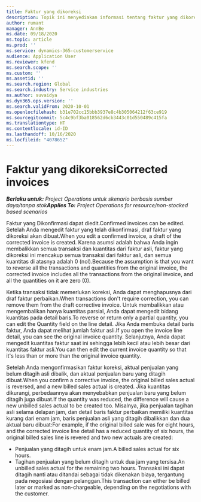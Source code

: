 ```yaml
---
title: Faktur yang dikoreksi
description: Topik ini menyediakan informasi tentang faktur yang dikoreksi.
author: rumant
manager: AnnBe
ms.date: 09/18/2020
ms.topic: article
ms.prod: ''
ms.service: dynamics-365-customerservice
audience: Application User
ms.reviewer: kfend
ms.search.scope: ''
ms.custom: ''
ms.assetid: ''
ms.search.region: Global
ms.search.industry: Service industries
ms.author: suvaidya
ms.dyn365.ops.version: ''
ms.search.validFrom: 2020-10-01
ms.openlocfilehash: b31e702cc15bbb3937e8c4b305064212f63ce919
ms.sourcegitcommit: 5c4c9bf3ba018562d6cb3443c01d550489c415fa
ms.translationtype: HT
ms.contentlocale: id-ID
ms.lasthandoff: 10/16/2020
ms.locfileid: "4078652"
---
```

# <a name="corrected-invoices"></a><span data-ttu-id="e6f32-103">Faktur yang dikoreksi</span><span class="sxs-lookup"><span data-stu-id="e6f32-103">Corrected invoices</span></span>

<span data-ttu-id="e6f32-104">_**Berlaku untuk:** Project Operations untuk skenario berbasis sumber daya/tanpa stok_</span><span class="sxs-lookup"><span data-stu-id="e6f32-104">_**Applies To:** Project Operations for resource/non-stocked based scenarios_</span></span>

<span data-ttu-id="e6f32-105">Faktur yang Dikonfirmasi dapat diedit.</span><span class="sxs-lookup"><span data-stu-id="e6f32-105">Confirmed invoices can be edited.</span></span> <span data-ttu-id="e6f32-106">Setelah Anda mengedit faktur yang telah dikonfirmasi, draf faktur yang dikoreksi akan dibuat.</span><span class="sxs-lookup"><span data-stu-id="e6f32-106">When you edit a confirmed invoice, a draft of the corrected invoice is created.</span></span> <span data-ttu-id="e6f32-107">Karena asumsi adalah bahwa Anda ingin membalikkan semua transaksi dan kuantitas dari faktur asli, faktur yang dikoreksi ini mencakup semua transaksi dari faktur asli, dan semua kuantitas di atasnya adalah 0 (nol).</span><span class="sxs-lookup"><span data-stu-id="e6f32-107">Because the assumption is that you want to reverse all the transactions and quantities from the original invoice, the corrected invoice includes all the transactions from the original invoice, and all the quantities on it are zero (0).</span></span>

<span data-ttu-id="e6f32-108">Ketika transaksi tidak memerlukan koreksi, Anda dapat menghapusnya dari draf faktur perbaikan.</span><span class="sxs-lookup"><span data-stu-id="e6f32-108">When transactions don't require correction, you can remove them from the draft corrective invoice.</span></span> <span data-ttu-id="e6f32-109">Untuk membalikkan atau mengembalikan hanya kuantitas parsial, Anda dapat mengedit bidang kuantitas pada detail baris.</span><span class="sxs-lookup"><span data-stu-id="e6f32-109">To reverse or return only a partial quantity, you can edit the Quantity field on the line detail.</span></span> <span data-ttu-id="e6f32-110">Jika Anda membuka detail baris faktur, Anda dapat melihat jumlah faktur asli.</span><span class="sxs-lookup"><span data-stu-id="e6f32-110">If you open the invoice line detail, you can see the original invoice quantity.</span></span> <span data-ttu-id="e6f32-111">Selanjutnya, Anda dapat mengedit kuantitas faktur saat ini sehingga lebih kecil atau lebih besar dari kuantitas faktur asli.</span><span class="sxs-lookup"><span data-stu-id="e6f32-111">You can then edit the current invoice quantity so that it's less than or more than the original invoice quantity.</span></span>

<span data-ttu-id="e6f32-112">Setelah Anda mengonfirmasikan faktur koreksi, aktual penjualan yang belum ditagih asli dibalik, dan aktual penjualan baru yang ditagih dibuat.</span><span class="sxs-lookup"><span data-stu-id="e6f32-112">When you confirm a corrective invoice, the original billed sales actual is reversed, and a new billed sales actual is created.</span></span> <span data-ttu-id="e6f32-113">Jika kuantitas dikurangi, perbedaannya akan menyebabkan penjualan baru yang belum ditagih juga dibuat.</span><span class="sxs-lookup"><span data-stu-id="e6f32-113">If the quantity was reduced, the difference will cause a new unbilled sales actual to be created too.</span></span> <span data-ttu-id="e6f32-114">Misalnya, jika penjualan tagihan asli selama delapan jam, dan detail baris faktur perbaikan memiliki kuantitas kurang dari enam jam, baris penjualan asli yang ditagih dibalikkan dan dua aktual baru dibuat:</span><span class="sxs-lookup"><span data-stu-id="e6f32-114">For example, if the original billed sale was for eight hours, and the corrected invoice line detail has a reduced quantity of six hours, the original billed sales line is revered and two new actuals are created:</span></span>

- <span data-ttu-id="e6f32-115">Penjualan yang ditagih untuk enam jam.</span><span class="sxs-lookup"><span data-stu-id="e6f32-115">A billed sales actual for six hours.</span></span>
- <span data-ttu-id="e6f32-116">Tagihan penjualan yang belum ditagih untuk dua jam yang tersisa.</span><span class="sxs-lookup"><span data-stu-id="e6f32-116">An unbilled sales actual for the remaining two hours.</span></span> <span data-ttu-id="e6f32-117">Transaksi ini dapat ditagih nanti atau ditandai sebagai tidak dikenakan biaya, tergantung pada negosiasi dengan pelanggan.</span><span class="sxs-lookup"><span data-stu-id="e6f32-117">This transaction can either be billed later or marked as non-chargeable, depending on the negotiations with the customer.</span></span>
